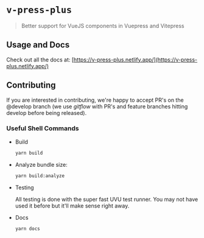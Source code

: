 # `v-press-plus`

> Better support for VueJS components in Vuepress and Vitepress

## Usage and Docs

Check out all the docs at: [https://v-press-plus.netlify.app/](https://v-press-plus.netlify.app/)

## Contributing

If you are interested in contributing, we're happy to accept PR's on the @develop branch (we use _gitflow_ with PR's and feature branches hitting develop before being released).

### Useful Shell Commands

- Build

    ```sh
    yarn build
    ```

- Analyze bundle size:

    ```sh
    yarn build:analyze
    ```

- Testing

    All testing is done with the super fast UVU test runner. You may not have used it before but it'll make sense right away.

- Docs

    ```sh
    yarn docs
    ```